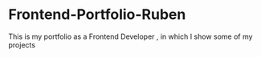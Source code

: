 # Frontend-Portfolio-Ruben
This is my portfolio as a Frontend Developer , in which I show some of my projects 
